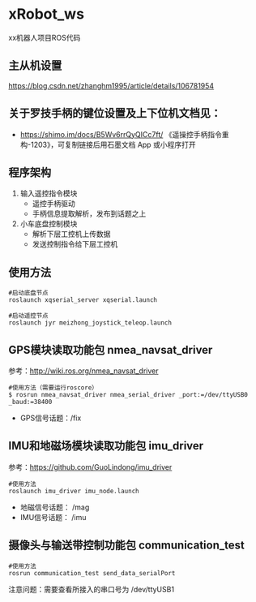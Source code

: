 # xRobot_ws
xx机器人项目ROS代码

## 主从机设置
https://blog.csdn.net/zhanghm1995/article/details/106781954

## 关于罗技手柄的键位设置及上下位机文档见：
- https://shimo.im/docs/B5Wv6rrQyQICc7ft/ 《遥操控手柄指令重构-1203》，可复制链接后用石墨文档 App 或小程序打开

## 程序架构
1. 输入遥控指令模块
    - 遥控手柄驱动
    - 手柄信息提取解析，发布到话题之上
2. 小车底盘控制模块
    - 解析下层工控机上传数据
    - 发送控制指令给下层工控机


## 使用方法

```
#启动底盘节点
roslaunch xqserial_server xqserial.launch

#启动遥控节点
roslaunch jyr meizhong_joystick_teleop.launch

```

## GPS模块读取功能包 nmea_navsat_driver
参考：http://wiki.ros.org/nmea_navsat_driver

```
#使用方法（需要运行roscore）
$ rosrun nmea_navsat_driver nmea_serial_driver _port:=/dev/ttyUSB0 _baud:=38400
```

- GPS信号话题：/fix


## IMU和地磁场模块读取功能包 imu_driver
参考：https://github.com/GuoLindong/imu_driver
```
#使用方法
roslaunch imu_driver imu_node.launch
```
- 地磁信号话题： /mag
- IMU信号话题： /imu

## 摄像头与输送带控制功能包 communication_test
```
#使用方法
rosrun communication_test send_data_serialPort
```
注意问题：需要查看所接入的串口号为 /dev/ttyUSB1
